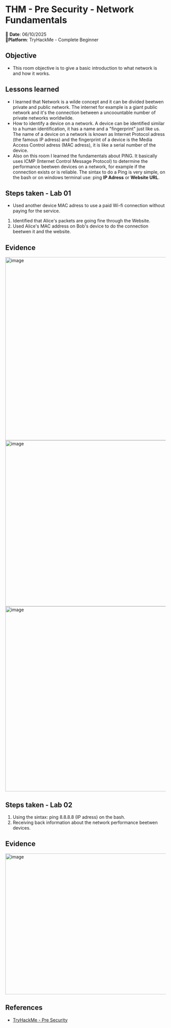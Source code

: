 # THM - Pre Security - Network Fundamentals 
📅 **Date**: 06/10/2025  
🔗**Platform**: TryHackMe - Complete Beginner


## Objective
 * This room objective is to give a basic introduction to what network is and how it works.
 

## Lessons learned 
* I learned that Network is a wilde concept and it can be divided beetwen private and public network. The internet for example is a giant public network and it's the connection between a uncoountable number of private networks worldwilde. 
* How to identify a device on a network. A device can be identified similar to a human identification, it has a name and a "fingerprint" just like us. The name of a device on a network is known as Internet Protocol adress (the famous IP adress) and the fingerprint of a device is the Media Access Control adress (MAC adress), it is like a serial number of the device.
* Also on this room I learned the fundamentals about PING. It basically uses ICMP (Internet Control Message Protocol) to determine the performance beetwen devices on a network, for example if the connection exists or is reliable. The sintax to do a Ping is very simple, on the bash or on windows terminal use: ping **IP Adress** or **Website URL**.


## Steps taken - Lab 01
  *  Used another device MAC adress to use a paid Wi-fi connection without paying for the service.
  1. Identified that Alice's packets are going fine through the Website.
  2. Used Alice's MAC address on Bob's device to do the connection beetwen it and the website.

## Evidence 
 <img width="675" height="576" alt="image" src="https://github.com/user-attachments/assets/c2cb45cf-ace8-45d2-a7b0-810e6369ed1a" />

 <img width="699" height="522" alt="image" src="https://github.com/user-attachments/assets/2a31725d-f582-40fc-a2a7-7e72eb3eb4e9" />

<img width="678" height="582" alt="image" src="https://github.com/user-attachments/assets/807691e1-973d-40e5-80fc-2061ea5cd562" />


## Steps taken - Lab 02
1. Using the sintax: ping 8.8.8.8 (IP adress) on the bash.
2. Receiving back information about the network performance beetwen devices.

## Evidence 

<img width="665" height="443" alt="image" src="https://github.com/user-attachments/assets/a6bc7fbc-3d6c-4435-8ae8-02b0fc874228" />

## References 

* [TryHackMe - Pre Security](https://tryhackme.com/room/offensivesecurityintro)
